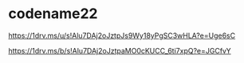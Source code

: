 # codename22

https://1drv.ms/u/s!Alu7DAj2oJztpJs9Wy18yPgSC3wHLA?e=Uge6sC

https://1drv.ms/b/s!Alu7DAj2oJztpaMO0cKUCC_6ti7xpQ?e=JGCfvY
